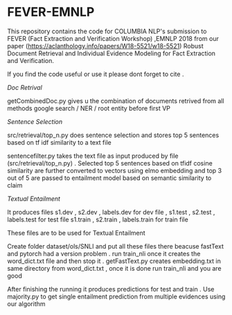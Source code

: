 # FEVER-EMNLP
This repository contains the code for COLUMBIA NLP's submission to FEVER (Fact Extraction and Verification Workshop) ,EMNLP 2018 from our paper (https://aclanthology.info/papers/W18-5521/w18-5521)
 Robust Document Retrieval and Individual Evidence Modeling for Fact Extraction and Verification.
 
 If you find the code useful or use it please dont forget to cite .

*Doc Retrival*

getCombinedDoc.py gives u the combination of documents retrived from all methods google search / NER / root entity before first VP


*Sentence Selection*

src/retrieval/top_n.py does sentence selection and stores top 5 sentences based on tf idf similarity to a text file

sentencefilter.py takes the text file as input produced by file (src/retrieval/top_n.py) . Selected top 5 sentences based on  tfidf cosine similarity  are further converted to vectors using  elmo embedding and top 3 out of 5 are passed to entailment model based on semantic similarity to claim


*Textual Entailment*

It produces files s1.dev , s2.dev , labels.dev for dev file , s1.test , s2.test , labels.test for test file
s1.train , s2.train , labels.train for train file

These files are to be used for Textual Entailment

Create folder dataset/ols/SNLI and put all these files there
beacuse fastText and pytorch had a version problem . run train_nli once it creates the word_dict.txt file and then stop it .
getFastText.py creates embedding.txt in same directory from word_dict.txt , once it is done
run train_nli and you are good


After finishing the running it produces predictions for test and train .
Use majority.py to get single entailment prediction from multiple evidences using our algorithm 



